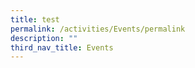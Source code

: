 ```yaml
---
title: test
permalink: /activities/Events/permalink
description: ""
third_nav_title: Events
---
```

